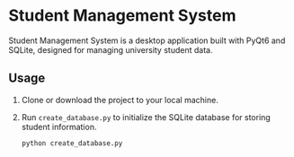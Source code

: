 # Student Management System

Student Management System is a desktop application built with PyQt6 and SQLite, designed for managing university student data.

## Usage

1. Clone or download the project to your local machine.

2. Run `create_database.py` to initialize the SQLite database for storing student information.

   ```bash
   python create_database.py
